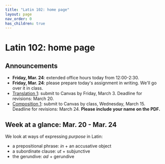 ```yaml
---
title: "Latin 102: home page"
layout: page
nav_order: 0
has_children: true
---
```



# Latin 102: home page


## Announcements

- **Friday, Mar. 24**: extended office hours today from 12:00-2:30.
- **Friday, Mar. 24**: please prepare today's assignment in writing.  We'll go over it in class.
- [Translation 1](./assignments/translation1/):  submit to Canvas by Friday, March 3. Deadline for revisions: March 20.
- [Composition 1](./assignments/composition1/):  submit to Canvas by class, Wednesday, March 15.  Deadline for revisions: March 24.  **Please include your name on the PDF.**



## Week at a glance: Mar. 20 - Mar. 24

We look at ways of expressing *purpose* in Latin:

- a prepositional phrase: *in* + an accusative object
- a subordinate clause: *ut* + subjunctive
- the gerundive: *ad* + gerundive